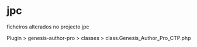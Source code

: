 # jpc
ficheiros alterados no projecto jpc

Plugin > genesis-author-pro > classes > class.Genesis_Author_Pro_CTP.php
